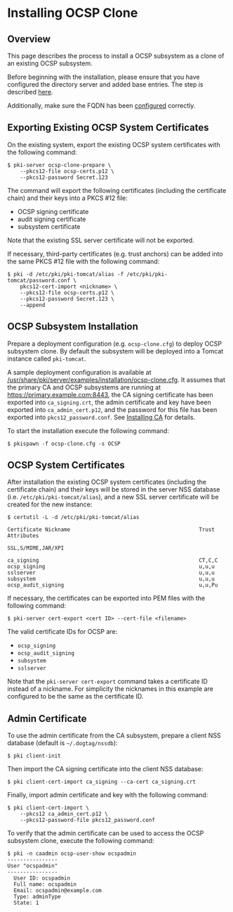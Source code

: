 Installing OCSP Clone
=====================

Overview
--------

This page describes the process to install a OCSP subsystem as a clone of an existing OCSP subsystem.

Before beginning with the installation, please ensure that you have configured the directory
server and added base entries.
The step is described [here](https://github.com/dogtagpki/pki/wiki/DS-Installation).

Additionally, make sure the FQDN has been [configured](../server/FQDN_Configuration.adoc) correctly.

Exporting Existing OCSP System Certificates
-------------------------------------------

On the existing system, export the existing OCSP system certificates with the following command:

```
$ pki-server ocsp-clone-prepare \
    --pkcs12-file ocsp-certs.p12 \
    --pkcs12-password Secret.123
```

The command will export the following certificates (including the certificate chain) and their keys into a PKCS #12 file:

* OCSP signing certificate
* audit signing certificate
* subsystem certificate

Note that the existing SSL server certificate will not be exported.

If necessary, third-party certificates (e.g. trust anchors) can be added into the same PKCS #12 file with the following command:

```
$ pki -d /etc/pki/pki-tomcat/alias -f /etc/pki/pki-tomcat/password.conf \
    pkcs12-cert-import <nickname> \
    --pkcs12-file ocsp-certs.p12 \
    --pkcs12-password Secret.123 \
    --append
```

OCSP Subsystem Installation
---------------------------

Prepare a deployment configuration (e.g. `ocsp-clone.cfg`) to deploy OCSP subsystem clone.
By default the subsystem will be deployed into a Tomcat instance called `pki-tomcat`.

A sample deployment configuration is available at [/usr/share/pki/server/examples/installation/ocsp-clone.cfg](../../../base/server/examples/installation/ocsp-clone.cfg).
It assumes that the primary CA and OCSP subsystems are running at https://primary.example.com:8443,
the CA signing certificate has been exported into `ca_signing.crt`,
the admin certificate and key have been exported into `ca_admin_cert.p12`,
and the password for this file has been exported into `pkcs12_password.conf`.
See [Installing CA](../ca/Installing_CA.md) for details.

To start the installation execute the following command:

```
$ pkispawn -f ocsp-clone.cfg -s OCSP
```

OCSP System Certificates
------------------------

After installation the existing OCSP system certificates (including the certificate chain)
and their keys will be stored in the server NSS database (i.e. `/etc/pki/pki-tomcat/alias`),
and a new SSL server certificate will be created for the new instance:

```
$ certutil -L -d /etc/pki/pki-tomcat/alias

Certificate Nickname                                         Trust Attributes
                                                             SSL,S/MIME,JAR/XPI

ca_signing                                                   CT,C,C
ocsp_signing                                                 u,u,u
sslserver                                                    u,u,u
subsystem                                                    u,u,u
ocsp_audit_signing                                           u,u,Pu
```

If necessary, the certificates can be exported into PEM files with the following command:

```
$ pki-server cert-export <cert ID> --cert-file <filename>
```

The valid certificate IDs for OCSP are:
* `ocsp_signing`
* `ocsp_audit_signing`
* `subsystem`
* `sslserver`

Note that the `pki-server cert-export` command takes a certificate ID instead of a nickname.
For simplicity the nicknames in this example are configured to be the same as the certificate ID.

Admin Certificate
-----------------

To use the admin certificate from the CA subsystem, prepare a client NSS database (default is `~/.dogtag/nssdb`):

```
$ pki client-init
```

Then import the CA signing certificate into the client NSS database:

```
$ pki client-cert-import ca_signing --ca-cert ca_signing.crt
```

Finally, import admin certificate and key with the following command:

```
$ pki client-cert-import \
    --pkcs12 ca_admin_cert.p12 \
    --pkcs12-password-file pkcs12_password.conf
```

To verify that the admin certificate can be used to access the OCSP subsystem clone, execute the following command:

```
$ pki -n caadmin ocsp-user-show ocspadmin
----------------
User "ocspadmin"
----------------
  User ID: ocspadmin
  Full name: ocspadmin
  Email: ocspadmin@example.com
  Type: adminType
  State: 1
```
